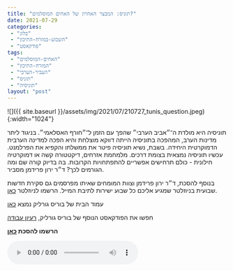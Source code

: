 ```yaml
---
title: "תוניס: המבצר האחרון של האחים המוסלמים?"
date: 2021-07-29
categories: 
 - "בלוג"
 - "השבוע-במזרח-התיכון"
 - "פודקאסט"
tags: 
 - "האחים-המוסלמים"
 - "המזרח-התיכון"
 - "העביר-הערבי"
 - "תוניס"
 - "תוניסיה"
layout: "post"
---
```


![]({{ site.baseurl }}/assets/img/2021/07/210727_tunis_question.jpeg){:width="1024"}

תוניסיה היא מולדת ה־״אביב הערבי״ שהפך עם הזמן ל־״חורף האסלאמי״. בניגוד ליתר מדינות הערב, המהפכה בתוניסיה הייתה דווקא מוצלחת והיא הפכה למדינה הערבית הדמוקרטית היחידה. בשבת, נשיא תוניסיה פיטר את ממשלתו והקפיא את הפרלמנט. עכשיו תוניסיה נמצאית בצומת דרכים. מלמחמת אזרחים, דיקטטורה קשה או דמוקרטיה חילונית - כולם תרחישים אפשריים להתפתחויות הקרובות. בה בדיוק קורה שם ומה הגורמים לכך? ד״ר ירון פרידמן מסביר.

בנוסף להסכת, ד״ר ירון פרידמן וצוות המומחים שאיתו מפרסמים גם סקירת חדשות שבועית בניוזלטר שמגיע אליכם כל שבוע ישירות לתיבת המייל. הרשמו לניוזלטר [כאן](https://haifa.us7.list-manage.com/subscribe?u=11fe1442157d219f56c36d2a9&id=e0b5399e69).

עמוד הבית של בוריס גורליק נמצא [כאן](http://he.gorelik.net/about)

חפשו את הפודקאסט הנוסף של בוריס גורליק, [רעיון עבודה](https://he.gorelik.nert/reayon)

**הרשמו להסכת [כאן](https://anchor.fm/hashavua)**

<audio controls src="https://d3ctxlq1ktw2nl.cloudfront.net/staging/2021-6-28/208560416-44100-2-7a137d9908015.m4a" class=" wp-block-audio"></audio>
